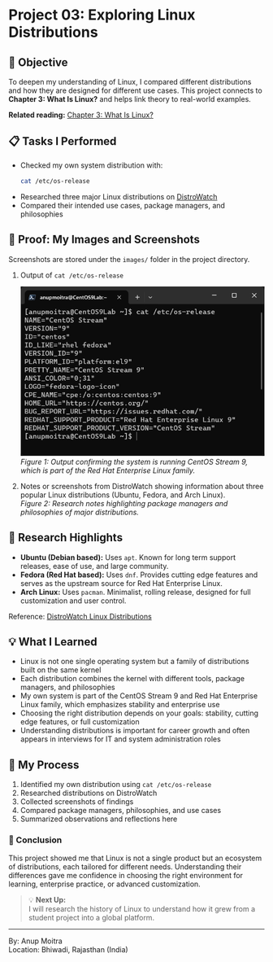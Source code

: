 # Project 03: Exploring Linux Distributions

## 📝 Objective  

To deepen my understanding of Linux, I compared different distributions and how they are designed for different use cases. This project connects to **Chapter 3: What Is Linux?** and helps link theory to real-world examples.  

**Related reading:** [Chapter 3: What Is Linux?](../01-understanding-linux-concepts/03-what-is-linux.md)  

## 📋 Tasks I Performed  

- Checked my own system distribution with:  
  ```bash
  cat /etc/os-release
  ```  
- Researched three major Linux distributions on [DistroWatch](https://distrowatch.com/)  
- Compared their intended use cases, package managers, and philosophies  

## 📸 Proof: My Images and Screenshots  

Screenshots are stored under the `images/` folder in the project directory.  

1. Output of `cat /etc/os-release`  

   ![os-release](https://github.com/anup-moitra/foundational-linux-training/blob/main/Projects/images/os-release-info.png)  
   *Figure 1: Output confirming the system is running CentOS Stream 9, which is part of the Red Hat Enterprise Linux family.*  

2. Notes or screenshots from DistroWatch showing information about three popular Linux distributions (Ubuntu, Fedora, and Arch Linux).  
   *Figure 2: Research notes highlighting package managers and philosophies of major distributions.*  

## 🔗 Research Highlights  

- **Ubuntu (Debian based):** Uses `apt`. Known for long term support releases, ease of use, and large community.  
- **Fedora (Red Hat based):** Uses `dnf`. Provides cutting edge features and serves as the upstream source for Red Hat Enterprise Linux.  
- **Arch Linux:** Uses `pacman`. Minimalist, rolling release, designed for full customization and user control.  

Reference: [DistroWatch Linux Distributions](https://distrowatch.com/)  

## 💡 What I Learned  

- Linux is not one single operating system but a family of distributions built on the same kernel  
- Each distribution combines the kernel with different tools, package managers, and philosophies  
- My own system is part of the CentOS Stream 9 and Red Hat Enterprise Linux family, which emphasizes stability and enterprise use  
- Choosing the right distribution depends on your goals: stability, cutting edge features, or full customization  
- Understanding distributions is important for career growth and often appears in interviews for IT and system administration roles  

## 📁 My Process  

1. Identified my own distribution using `cat /etc/os-release`  
2. Researched distributions on DistroWatch  
3. Collected screenshots of findings  
4. Compared package managers, philosophies, and use cases  
5. Summarized observations and reflections here  

### 🏁 Conclusion  

This project showed me that Linux is not a single product but an ecosystem of distributions, each tailored for different needs. Understanding their differences gave me confidence in choosing the right environment for learning, enterprise practice, or advanced customization.  

> 💡 **Next Up:**  
> I will research the history of Linux to understand how it grew from a student project into a global platform.  

---  

By: Anup Moitra  
Location: Bhiwadi, Rajasthan (India)  
